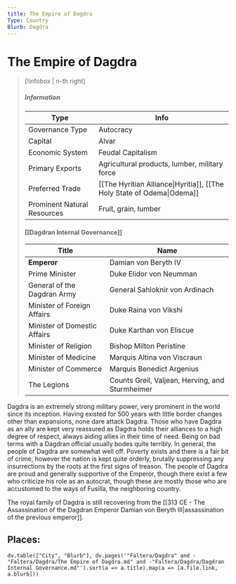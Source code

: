 ```yaml
---
title: The Empire of Dagdra
Type: Country
Blurb: Dagdra
---
```

# The Empire of Dagdra
> [!infobox | n-th right]
> ##### Information
> | Type |  Info |
> | ---- | ---- |
> | Governance Type | Autocracy |
> | Capital | Alvar |
> | Economic System | Feudal Capitalism | 
> | Primary Exports | Agricultural products, lumber, military force |
> | Preferred Trade | [[The Hyritian Alliance\|Hyritia]], [[The Holy State of Odema\|Odema]] | 
> | Prominent Natural Resources | Fruit, grain, lumber |
> #### [[Dagdran Internal Governance]]
> | Title | Name |
> | ---- | ---- |
> | **Emperor** | Damian von Beryth IV |
> | Prime Minister | Duke Elidor von Neumman |
> | General of the Dagdran Army | General Sahloknir von Ardinach |
> | Minister of Foreign Affairs |  Duke Raina von Vikshi |
> | Minister of Domestic Affairs | Duke Karthan von Eliscue |
> | Minister of Religion | Bishop Milton Peristine |
> | Minister of Medicine | Marquis Altina von Viscraun |
> | Minister of Commerce | Marquis Benedict Argenius |
> | The Legions | Counts Greil, Valjean, Herving, and Sturmheimer |

Dagdra is an extremely strong military power, very prominent in the world since its inception. Having existed for 500 years with little border changes other than expansions, none dare attack Dagdra. Those who have Dagdra as an ally are kept very reassured as Dagdra holds their alliances to a high degree of respect, always aiding allies in their time of need. Being on bad terms with a Dagdran official usually bodes quite terribly. In general, the people of Dagdra are somewhat well off. Poverty exists and there is a fair bit of crime, however the nation is kept quite orderly, brutally suppressing any insurrections by the roots at the first signs of treason. The people of Dagdra are proud and generally supportive of the Emperor, though there exist a few who criticize his role as an autocrat, though these are mostly those who are accustomed to the ways of Fusilla, the neighboring country.

The royal family of Dagdra is still recovering from the [[313 CE - The Assassination of the Dagdran Emperor Damian von Beryth III|assassination of the previous emperor]]. 

## Places: 
```dataviewjs
dv.table(["City", "Blurb"], dv.pages('"Faltera/Dagdra" and -"Faltera/Dagdra/The Empire of Dagdra.md" and -"Faltera/Dagdra/Dagdran Internal Governance.md"').sort(a => a.title).map(a => [a.file.link, a.blurb]))
```